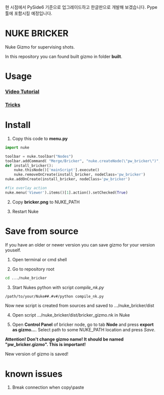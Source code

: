 현 시점에서 PySide6 기준으로 업그레이드하고 한글판으로 개발해 보겠습니다. Pype툴에 포함시킬 예정입니다.

# NUKE BRICKER

Nuke Gizmo for supervising shots.

In this repository you can found built gizmo in folder **built**.

# Usage
### [Video Tutorial](https://youtu.be/z18xjO2nJfg)

### [Tricks](https://youtu.be/TFQaIXKqf1Q)

# Install

1. Copy this code to __menu.py__

```python
import nuke

toolbar = nuke.toolbar("Nodes")
toolbar.addCommand( "Merge/Bricker", "nuke.createNode(\"pw_bricker\")", icon="bricker.png")
def install_bricker():
    nuke.thisNode()['mainScript'].execute()
    nuke.removeOnCreate(install_bricker, nodeClass='pw_bricker')
nuke.addOnCreate(install_bricker, nodeClass='pw_bricker')

#fix overlay action
nuke.menu('Viewer').items()[1].action().setChecked(True)
```

2. Copy __bricker.png__ to NUKE_PATH

3. Restart Nuke

# Save from source

If you have an older or newer version you can save gizmo for your version youself.

1. Open terminal or cmd shell

2. Go to repository root

```bash
cd .../nuke_bricker
```

3. Start Nukes python with script *compile_nk.py*

```bash
/path/to/your/Nuke##.#v#/python compile_nk.py
```

Now new script is created from sources and saved to .../nuke_bricker/dist

4. Open script .../nuke_bricker/dist/bricker_gizmo.nk in Nuke

5. Open **Control Panel** of bricker node, go to tab **Node** and press **export as gizmo...**.
Select path to some NUKE_PATH location and press *Save*.

**Attention! Don't change gizmo name! It should be named "pw_bricker.gizmo". This is important!**

New version of gizmo is saved!

# known issues

1. Break connection when copy\paste
